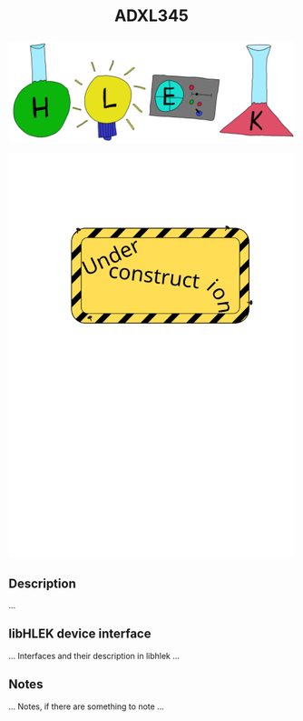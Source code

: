 # <p align="center">ADXL345</p>
<p align="center"><img src="../images/hlek.svg"></p>

<p align="center"><img src="../../doc/images/under_construction.svg"></p>

## Description
...

## libHLEK device interface
... Interfaces and their description in libhlek ...

## Notes
... Notes, if there are something to note ...